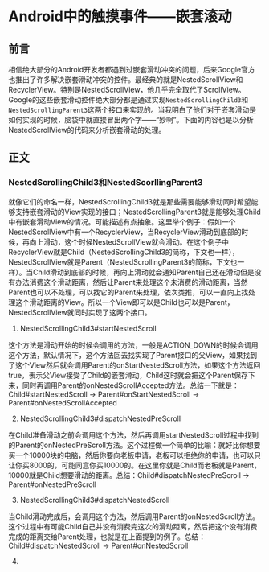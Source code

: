 # Android中的触摸事件——嵌套滚动


## 前言

  相信绝大部分的Android开发者都遇到过嵌套滑动冲突的问题，后来Google官方也推出了许多解决嵌套滑动冲突的控件。最经典的就是NestedScrollView和RecyclerView。特别是NestedScrollView，他几乎完全取代了ScrollView。Google的这些嵌套滑动控件绝大部分都是通过实现`NestedScrollingChild3`和`NestedScrollingParent3`这两个接口来实现的。当我明白了他们对于嵌套滑动是如何实现的时候，脑袋中就直接冒出两个字——“妙啊”。下面的内容也是以分析NestedScrollView的代码来分析嵌套滑动的处理。  
  
  
## 正文


### NestedScrollingChild3和NestedScorllingParent3

  就像它们的命名一样，NestedScrollingChild3就是那些需要能够滑动同时希望能够支持嵌套滑动的View实现的接口；NestedScrollingParent3就是能够处理Child中有嵌套滑动View的情况。可能描述有点抽象。这里举个例子：假如一个NestedScrollView中有一个RecyclerView，当RecyclerView滑动到底部的时候，再向上滑动，这个时候NestedScrollView就会滑动。在这个例子中RecyclerView就是Child（NestedScrollingChild3的简称，下文也一样），NestedScrollView就是Parent（NestedScrollingParent3的简称，下文也一样）。当Child滑动到底部的时候，再向上滑动就会通知Parent自己还在滑动但是没有办法消费这个滑动距离，然后让Parent来处理这个未消费的滑动距离，当然Parent也可以不处理，可以找它的Parent来处理，依次类推，可以一直向上找处理这个滑动距离的View。所以一个View即可以是Child也可以是Parent，NestedScrollView就同时实现了这两个接口。  
  
  1. NestedScrollingChild3#startNestedScroll

  这个方法是滑动开始的时候会调用的方法，一般是ACTION\_DOWN的时候会调用这个方法，默认情况下，这个方法回去找实现了Parent接口的父View，如果找到了这个View然后就会调用Parent的onStartNestedScroll方法，如果这个方法返回true，表示父View接受了Child的嵌套滑动，Child这时就会把这个Parent保存下来，同时再调用Parent的onNestedScrollAccepted方法。总结一下就是：Child#startNestedScroll -> Parent#onStartNestedScroll -> Parent#onNestedScrollAccepted
  
  2. NestedScrollingChild3#dispatchNestedPreScroll
  
  在Child准备滑动之前会调用这个方法，然后再调用startNestedScroll过程中找到的Parent的onNestedPreScroll方法。这个过程做一个简单的比喻：就好比你想要买一个10000块的电脑，然后你要向老板申请，老板可以拒绝你的申请，也可以只让你买8000的，可能同意你买10000的。在这里你就是Child而老板就是Parent，10000就是Child想要滑动的距离。总结：Child#dispatchNestedPreScroll -> Parent#onNestedPreScroll
  
  3. NestedScrollingChild3#dispatchNestedScroll

  当Child滑动完成后，会调用这个方法，然后调用Parent的onNestedScroll方法。这个过程中有可能Child自己并没有消费完这次的滑动距离，然后把这个没有消费完成的距离交给Parent处理，也就是在上面提到的例子。总结：Child#dispatchNestedScroll -> Parent#onNestedScroll
  
  4. 